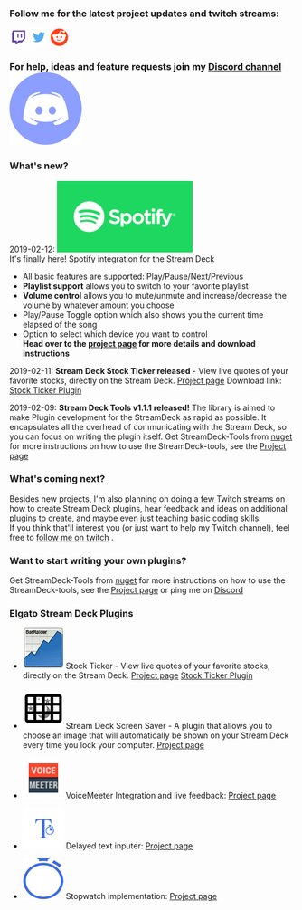 ### Follow me for the latest project updates and twitch streams:  
<a href="https://www.twitch.tv/barraider/" alt="@BarRaider"><img src="/images/twitch.png" height="32" width="32"/></a> 
<a href="https://twitter.com/realBarRaider" alt="@realBarRaider"><img src="/images/brtwit.png" height="32" width="32"/></a> 
<a href="https://www.reddit.com/user/BarRaider" alt="@BarRaider"><img src="/images/brred.png" height="32" width="32"/></a>  

### For help, ideas and feature requests join my [Discord channel](https://discord.gg/7E37fYm) <a href="https://discord.gg/7E37fYm"><img src="/images/discord.png" class="discord-img"></a>

### What's new?
2019-02-12: <img src="/images/spotlogo.png" height="126" width="240"/>  
It's finally here! <span class="spotify-title">Spotify integration for the Stream Deck</span>  
- All basic features are supported: Play/Pause/Next/Previous
- **Playlist support** allows you to switch to your favorite playlist
- **Volume control** allows you to mute/unmute and increase/decrease the volume by whatever amount you choose
- Play/Pause Toggle option which also shows you the current time elapsed of the song
- Option to select which device you want to control  
**Head over to the [project page](/spotify) for more details and download instructions**

2019-02-11: **Stream Deck Stock Ticker released** - View live quotes of your favorite stocks, directly on the Stream Deck. [Project page](https://github.com/BarRaider/streamdeck-stockticker) Download link: [Stock Ticker Plugin](https://github.com/BarRaider/streamdeck-stockticker/releases/download/v1.0/com.barraider.stockticker.streamDeckPlugin)

2019-02-09: **Stream Deck Tools v1.1.1 released!** The library is aimed to make Plugin development for the StreamDeck as rapid as possible. It encapsulates all the overhead of communicating with the Stream Deck, so you can focus on writing the plugin itself. Get StreamDeck-Tools from [nuget](https://www.nuget.org/packages/StreamDeck-Tools/) for more instructions on how to use the StreamDeck-tools, see the [Project page](https://github.com/BarRaider/barraider-sdtools)

### What's coming next?
Besides new projects, I'm also planning on  doing a few Twitch streams on how to create Stream Deck plugins, hear feedback and ideas on additional plugins to create, and maybe even just teaching basic coding skills.   
If you think that'll interest you (or just want to help my Twitch channel), feel free to [follow me on twitch](https://m.twitch.tv/barraider) .


### Want to start writing your own plugins? 
Get StreamDeck-Tools from [nuget](https://www.nuget.org/packages/StreamDeck-Tools/) for more instructions on how to use the StreamDeck-tools, see the [Project page](https://github.com/BarRaider/barraider-sdtools) or ping me on [Discord](https://discord.gg/7E37fYm)

### Elgato Stream Deck Plugins

* <img src="/images/stock.png"> Stock Ticker - View live quotes of your favorite stocks, directly on the Stream Deck. [Project page](https://github.com/BarRaider/streamdeck-stockticker) [Stock Ticker Plugin](https://github.com/BarRaider/streamdeck-stockticker/releases/download/v1.0/com.barraider.stockticker.streamDeckPlugin)

* <img src="/images/ssaver.png"> Stream Deck Screen Saver - A plugin that allows you to choose an image that will automatically be shown on your Stream Deck every time you lock your computer. [Project page](/sdscreensaver)

* <img src="/images/vm.png">  VoiceMeeter Integration and live feedback: [Project page](https://github.com/BarRaider/streamdeck-voicemeeter)
	
* <img src="/images/dtext.png"> Delayed text inputer: [Project page](https://github.com/BarRaider/streamdeck-delayedtext)
	
* <img src="/images/swatch.png"> Stopwatch implementation: [Project page](https://github.com/BarRaider/streamdeck-stopwatch)
	

